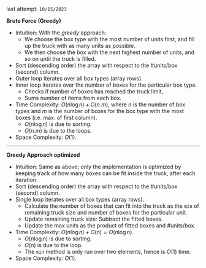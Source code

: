 last attempt: `10/15/2023`

**Brute Force (Greedy)**
- Intuition: With the *greedy* approach: 
  - We choose the box type with the most number of units first, and fill up the truck with as many units as possible. 
  - We then choose the box with the next highest number of units, and so on until the truck is filled. 
- Sort (descending order) the array with respect to the #units/box (second) column. 
- Outer loop iterates over all box types (array rows). 
- Inner loop iterates over the number of boxes for the particular box type. 
  - Checks if number of boxes has reached the truck limit, 
  - Sums number of items from each box. 
- Time Complexity: $O(n\log n) + O(n.m)$, where $n$ is the number of box types and $m$ is the number of boxes for the box type with the most boxes (i.e. max. of first column).
  - $O(n\log n)$ is due to sorting. 
  - $O(n.m)$ is due to the loops. 
- Space Complexity: $O(1)$. 
---

**Greedy Approach optimized**
- Intuition: Same as above; only the implementation is optimized by keeping track of how many boxes can be fit inside the truck, after each iteration. 
- Sort (descending order) the array with respect to the #units/box (second) column. 
- Single loop iterates over all box types (array rows). 
  - Calculate the number of boxes that can fit into the truck as the `min` of remaining truck size and number of boxes for the particular unit. 
  - Update remaining truck size: Subtract the fitted boxes. 
  - Update the max units as the product of fitted boxes and #units/box. 
- Time Complexity: $O(n\log n) + O(n) = O(n\log n)$. 
  - $O(n\log n)$ is due to sorting. 
  - $O(n)$ is due to the loop. 
  - The `min` method is only run over two elements, hence is $O(1)$ time. 
- Space Complexity: $O(1)$. 